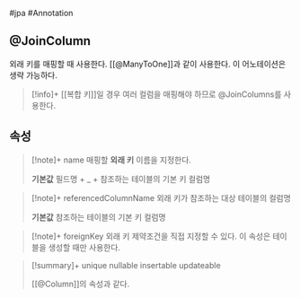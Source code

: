 #jpa #Annotation 

## @JoinColumn
외래 키를 매핑할 때 사용한다. [[@ManyToOne]]과 같이 사용한다. 이 어노테이션은 생략 가능하다.

> [!info]+ 
> [[복합 키]]일 경우 여러 컬럼을 매핑해야 하므로 @JoinColumns를 사용한다.

## 속성
> [!note]+ name
> 매핑할 **외래 키** 이름을 지정한다.
> 
> **기본값**
> 필드명 + _ + 참조하는 테이블의 기본 키 컬럼명

> [!note]+ referencedColumnName
> 외래 키가 참조하는 대상 테이블의 컬럼명
> 
> **기본값**
> 참조하는 테이블의 기본 키 컬럼명

> [!note]+ foreignKey
> 외래 키 제약조건을 직접 지정할 수 있다. 이 속성은 테이블을 생성할 때만 사용한다.

> [!summary]+ 
> unique
> nullable
> insertable
> updateable
> 
> [[@Column]]의 속성과 같다.